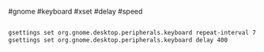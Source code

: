 
#gnome #keyboard #xset #delay #speed

~~~bash 

gsettings set org.gnome.desktop.peripherals.keyboard repeat-interval 7
gsettings set org.gnome.desktop.peripherals.keyboard delay 400

~~~